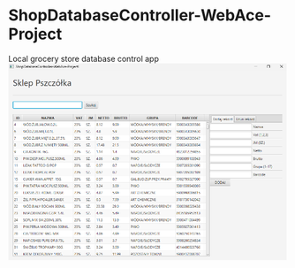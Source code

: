 # ShopDatabaseController-WebAce-Project
Local grocery store database control app
![UI_Sample](UI_Sample.png)
